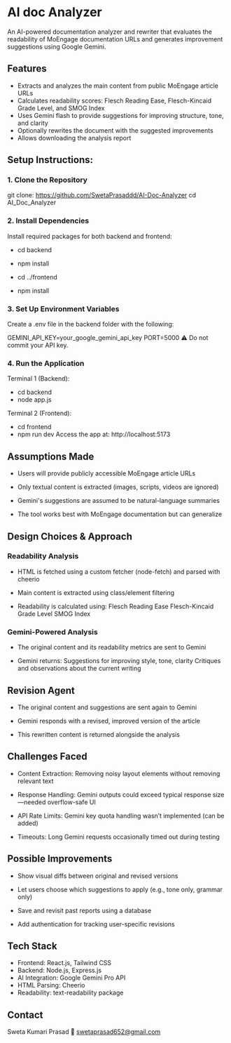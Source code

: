 # AI doc Analyzer

An AI-powered documentation analyzer and rewriter that evaluates the readability of MoEngage documentation URLs and generates improvement suggestions using Google Gemini.

## Features

- Extracts and analyzes the main content from public MoEngage article URLs
- Calculates readability scores: Flesch Reading Ease, Flesch-Kincaid Grade Level, and SMOG Index
- Uses Gemini flash to provide suggestions for improving structure, tone, and clarity
- Optionally rewrites the document with the suggested improvements
- Allows downloading the analysis report

## Setup Instructions:

### 1. Clone the Repository

git clone: https://github.com/SwetaPrasaddd/AI-Doc-Analyzer
cd AI_Doc_Analyzer

### 2. Install Dependencies
Install required packages for both backend and frontend:

- cd backend
- npm install

- cd ../frontend
- npm install

### 3. Set Up Environment Variables
Create a .env file in the backend folder with the following:

GEMINI_API_KEY=your_google_gemini_api_key
PORT=5000
⚠️ Do not commit your API key.

### 4. Run the Application

Terminal 1 (Backend):
- cd backend
- node app.js

Terminal 2 (Frontend):
- cd frontend
- npm run dev
Access the app at: http://localhost:5173

## Assumptions Made
- Users will provide publicly accessible MoEngage article URLs

- Only textual content is extracted (images, scripts, videos are ignored)

- Gemini's suggestions are assumed to be natural-language summaries

- The tool works best with MoEngage documentation but can generalize

## Design Choices & Approach

### Readability Analysis
- HTML is fetched using a custom fetcher (node-fetch) and parsed with cheerio

- Main content is extracted using class/element filtering

- Readability is calculated using:
    Flesch Reading Ease
    Flesch-Kincaid Grade Level
    SMOG Index

### Gemini-Powered Analysis
- The original content and its readability metrics are sent to Gemini

- Gemini returns:
    Suggestions for improving style, tone, clarity
    Critiques and observations about the current writing

## Revision Agent
- The original content and suggestions are sent again to Gemini

- Gemini responds with a revised, improved version of the article

- This rewritten content is returned alongside the analysis

## Challenges Faced
- Content Extraction: Removing noisy layout elements without removing relevant text

- Response Handling: Gemini outputs could exceed typical response size—needed overflow-safe UI

- API Rate Limits: Gemini key quota handling wasn’t implemented (can be added)

- Timeouts: Long Gemini requests occasionally timed out during testing

## Possible Improvements
- Show visual diffs between original and revised versions

- Let users choose which suggestions to apply (e.g., tone only, grammar only)

- Save and revisit past reports using a database

- Add authentication for tracking user-specific revisions

## Tech Stack
- Frontend: React.js, Tailwind CSS
- Backend: Node.js, Express.js
- AI Integration: Google Gemini Pro API
- HTML Parsing: Cheerio
- Readability: text-readability package

## Contact
Sweta Kumari Prasad
📧 swetaprasad652@gmail.com

